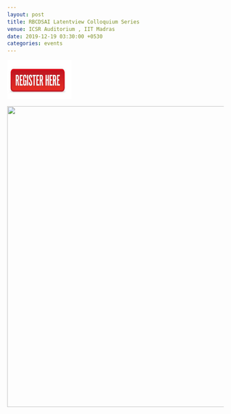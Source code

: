 ```yaml
---
layout: post
title: RBCDSAI Latentview Colloquium Series
venue: ICSR Auditorium , IIT Madras
date: 2019-12-19 03:30:00 +0530
categories: events
---
```


<a href="https://docs.google.com/forms/d/e/1FAIpQLSfLTbuw2_eKw08UJmyTAmHz7Dwa-AalphU7rmDSU0DwBxtpPg/viewform?vc=0&c=0&w=1"><img src="/images/click-here.png" style="width:150px;height:90px;"></a>

<a href="/images/Abstract.pdf"><img src="/images/laten-view-01.png" style="width:1000px;height:700px;"></a>







      

